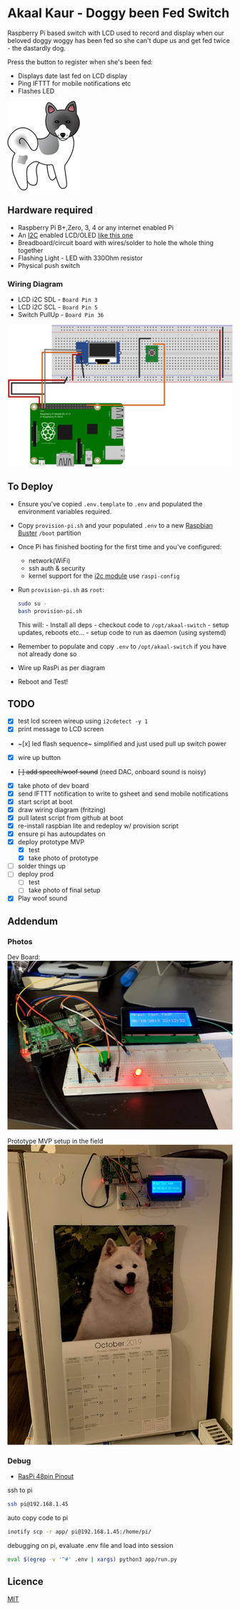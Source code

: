 # Akaal Kaur - Doggy been Fed Switch

Raspberry Pi based switch with LCD used to record and display when our beloved doggy woggy has been fed so she can't dupe us and get fed twice - the dastardly dog.

Press the button to register when she's been fed:

- Displays date last fed on LCD display
- Ping IFTTT for mobile notifications etc
- Flashes LED

![](docs/akaal_kaur_akita_logo.png)

## Hardware required

- Raspberry Pi B+,Zero, 3, 4 or any internet enabled Pi
- An [I2C](https://i2c.info/) enabled LCD/OLED [like this one](https://www.amazon.co.uk/gp/product/B07PWWTB94/ref=ppx_yo_dt_b_asin_title_o00_s00?ie=UTF8&psc=1)
- Breadboard/circuit board with wires/solder to hole the whole thing together
- Flashing Light - LED with 330Ohm resistor
- Physical push switch

### Wiring Diagram

- LCD i2C SDL - `Board Pin 3`
- LCD i2C SCL - `Board Pin 5`
- Switch PullUp  - `Board Pin 36`

![wiring-diagram](docs/wiring-diagram_bb.svg)

## To Deploy

- Ensure you've copied `.env.template` to `.env` and populated the environment variables required.
- Copy `provision-pi.sh` and your populated `.env` to a new [Raspbian Buster](https://www.raspberrypi.org/downloads/raspbian/) `/boot` partition
- Once Pi has finished booting for the first time and you've configured:
  - network(WiFi)
  - ssh auth & security
  - kernel support for the [i2c module](https://learn.adafruit.com/adafruits-raspberry-pi-lesson-4-gpio-setup/configuring-i2c) use `raspi-config`
- Run `provision-pi.sh` as `root`:

  ```bash
  sudo su -
  bash provision-pi.sh
  ```

  This will:
      - Install all deps
      - checkout code to `/opt/akaal-switch`
      - setup updates, reboots etc...
      - setup code to run as daemon (using systemd)
- Remember to populate and copy `.env` to `/opt/akaal-switch` if you have not already done so
- Wire up RasPi as per diagram
- Reboot and Test!

## TODO

- [x] test lcd screen wireup using `i2cdetect -y 1`
- [x] print message to LCD screen
- ~[x] led flash sequence~ simplified and just used pull up switch power
- [x] wire up button
- ~~[ ] add speech/woof sound~~ (need DAC, onboard sound is noisy)
- [x] take photo of dev board
- [x] send IFTTT notification to write to gsheet and send mobile notifications
- [x] start script at boot
- [x] draw wiring diagram (fritzing)
- [x] pull latest script from github at boot
- [x] re-install raspbian lite and redeploy w/ provision script
- [x] ensure pi has autoupdates on
- [x] deploy prototype MVP
    - [x] test
    - [x] take photo of prototype
- [ ] solder things up
- [ ] deploy prod
    - [ ] test
    - [ ] take photo of final setup
- [x] Play woof sound

## Addendum

### Photos

Dev Board:
![in dev](docs/dev-board.jpg)

Prototype MVP setup in the field
![prototype mvp](docs/mvp-board.jpg)

### Debug

- [RasPi 48pin Pinout](https://pinout.xyz/pinout/i2c)

ssh to pi

```bash
ssh pi@192.168.1.45
```

auto copy code to pi

```bash
inotify scp -r app/ pi@192.168.1.45:/home/pi/
```

debugging on pi, evaluate .env file and load into session

```bash
eval $(egrep -v '^#' .env | xargs) python3 app/run.py
```

## Licence

[MIT](LICENCE)
